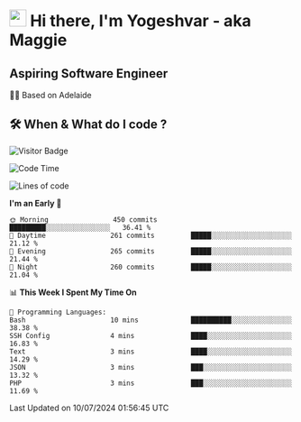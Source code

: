 <h1><img src="https://emojis.slackmojis.com/emojis/images/1531849430/4246/blob-sunglasses.gif?1531849430" width="30"/> Hi there, I'm Yogeshvar - aka Maggie</h1>

## Aspiring Software Engineer
🏂🏻  Based on Adelaide 

## 🛠 When & What do I code ?  

![Visitor Badge](https://visitor-badge.feriirawann.repl.co?username=yogeshvar&repo=yogeshvar&label=Visitors&style=plastic&color=%23457BFF&contentType=svg)

<!--START_SECTION:waka-->
![Code Time](http://img.shields.io/badge/Code%20Time-2%2C906%20hrs%2045%20mins-blue)

![Lines of code](https://img.shields.io/badge/From%20Hello%20World%20I%27ve%20Written-4.2%20million%20lines%20of%20code-blue)

**I'm an Early 🐤** 

```text
🌞 Morning                450 commits         █████████░░░░░░░░░░░░░░░░   36.41 % 
🌆 Daytime                261 commits         █████░░░░░░░░░░░░░░░░░░░░   21.12 % 
🌃 Evening                265 commits         █████░░░░░░░░░░░░░░░░░░░░   21.44 % 
🌙 Night                  260 commits         █████░░░░░░░░░░░░░░░░░░░░   21.04 % 
```


📊 **This Week I Spent My Time On** 

```text
💬 Programming Languages: 
Bash                     10 mins             ██████████░░░░░░░░░░░░░░░   38.38 % 
SSH Config               4 mins              ████░░░░░░░░░░░░░░░░░░░░░   16.83 % 
Text                     3 mins              ████░░░░░░░░░░░░░░░░░░░░░   14.29 % 
JSON                     3 mins              ███░░░░░░░░░░░░░░░░░░░░░░   13.32 % 
PHP                      3 mins              ███░░░░░░░░░░░░░░░░░░░░░░   11.69 % 
```


 Last Updated on 10/07/2024 01:56:45 UTC
<!--END_SECTION:waka-->
